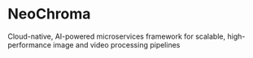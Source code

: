 # NeoChroma
Cloud-native, AI-powered microservices framework for scalable, high-performance image and video processing pipelines
